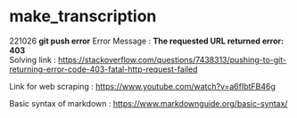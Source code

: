 # make_transcription

221026
**git push error** 
Error Message : **The requested URL returned error: 403** <br>
Solving link : https://stackoverflow.com/questions/7438313/pushing-to-git-returning-error-code-403-fatal-http-request-failed

Link for web scraping :  https://www.youtube.com/watch?v=a6fIbtFB46g

Basic syntax of markdown : https://www.markdownguide.org/basic-syntax/
